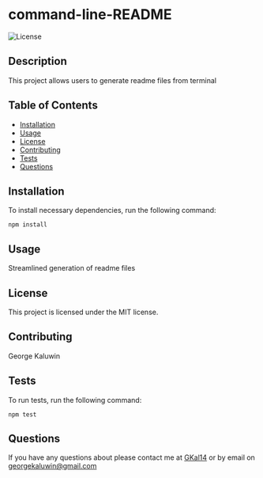 # command-line-README
![License](https://img.shields.io/badge/license-MIT-lightblue)
## Description
This project allows users to generate readme files from terminal
## Table of Contents 
* [Installation](#installation)
* [Usage](#usage)
* [License](#license)
* [Contributing](#contributing)
* [Tests](#tests)
* [Questions](#questions)
## Installation
To install necessary dependencies, run the following command:
```
npm install
```
## Usage
Streamlined generation of readme files
## License
  This project is licensed under the MIT license.
  
## Contributing
George Kaluwin
## Tests
To run tests, run the following command:
```
npm test
```
## Questions
If you have any questions about please contact me at [GKal14](https://github.com/GKal14/) 
or by email on georgekaluwin@gmail.com
